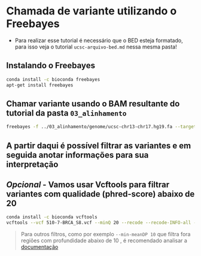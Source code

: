 # Chamada de variante utilizando o Freebayes

* Para realizar esse tutorial é necessário que o BED esteja formatado, para isso veja o tutorial `ucsc-arquivo-bed.md` nessa mesma pasta!

## Instalando o Freebayes

```bash
conda install -c bioconda freebayes
apt-get install freebayes
```

## Chamar variante usando o BAM resultante do tutorial da pasta `03_alinhamento`

```bash
freebayes -f ../03_alinhamento/genome/ucsc-chr13-chr17.hg19.fa --targets BRCA.bed  ../03_alinhamento/SAM-BAM/510-7-BRCA_S8.bam > 510-7-BRCA_S8.vcf
```

## A partir daqui é possível filtrar as variantes e em seguida anotar informações para sua interpretação

## *Opcional* - Vamos usar Vcftools para filtrar variantes com qualidade (phred-score) abaixo de 20

```bash
conda install -c bioconda vcftools
vcftools --vcf 510-7-BRCA_S8.vcf --minQ 20 --recode --recode-INFO-all --out 510-7-BRCA_S8_q20
```

> Para outros filtros, como por exemplo `--min-meanDP 10` que filtra fora regiões com profundidade abaixo de 10 , é recomendado analisar a [documentação](https://vcftools.github.io/man_latest.html)
